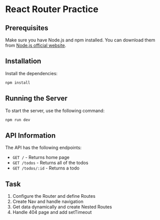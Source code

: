 # React Router Practice

## Prerequisites

Make sure you have Node.js and npm installed. You can download them from [Node.js official website](https://nodejs.org/).

## Installation

Install the dependencies:

```bash
npm install
```

## Running the Server

To start the server, use the following command:

```bash
npm run dev
```

## API Information

The API has the following endpoints:

- `GET /` - Returns home page
- `GET /todos` - Returns all of the todos
- `GET /todos/:id` - Returns a todo

## Task

1. Configure the Router and define Routes
2. Create Nav and handle navigation
3. Get data dynamically and create Nested Routes
4. Handle 404 page and add setTimeout
